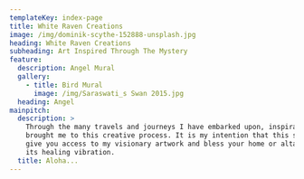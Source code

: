 ```yaml
---
templateKey: index-page
title: White Raven Creations
image: /img/dominik-scythe-152888-unsplash.jpg
heading: White Raven Creations
subheading: Art Inspired Through The Mystery
feature:
  description: Angel Mural
  gallery:
    - title: Bird Mural
      image: /img/Saraswati_s Swan 2015.jpg
  heading: Angel
mainpitch:
  description: >
    Through the many travels and journeys I have embarked upon, inspiration has
    brought me to this creative process. It is my intention that this site will
    give you access to my visionary artwork and bless your home or altar with
    its healing vibration.
  title: Aloha...
---
```


